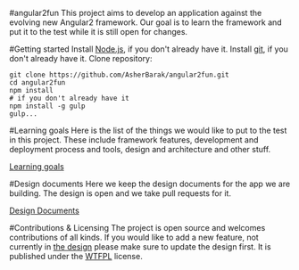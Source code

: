 #angular2fun
This project aims to develop an application against the evolving new Angular2 framework.  Our goal is to learn the framework and put it to the test while it is still open for changes.

#Getting started
Install [Node.js](https://nodejs.org/), if you don't already have it.
Install [git](https://git-scm.com/book/en/v2/Getting-Started-Installing-Git), if you don't already have it.
Clone repository:
```bush
git clone https://github.com/AsherBarak/angular2fun.git
cd angular2fun
npm install
# if you don't already have it
npm install -g gulp
gulp...
```

#Learning goals
Here is the list of the things we would like to put to the test in this project. These include framework features, development and deployment process and tools, design and architecture and other stuff.

[Learning goals]

#Design documents
Here we keep the design documents for the app we are building. The design is open and we take pull requests for it.

[Design Documents]

#Contributions & Licensing
The project is open source and welcomes contributions of all kinds. If you would like to add a new feature, not currently in [the design](./docs/app_design/) please make sure to update the design first. 
It is published under the [WTFPL](http://www.wtfpl.net/) license.


[Learning goals]:./docs/LEARNING_GOALS.md
[Design Documents]:./docs/app_design/
